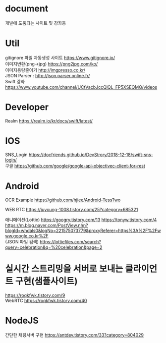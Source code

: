 # document
개발에 도움되는 사이트 및 강좌등

# Util
gitignore 파일 자동생성 사이트 https://www.gitignore.io/  
이미지변환(png->jpg) https://png2jpg.com/ko/  
이미지용량줄이기 http://imgpresso.co.kr/  
JSON Parser : http://json.parser.online.fr/  
Swift 강좌 https://www.youtube.com/channel/UCtVacbJccQlQL_FP5XSEQMQ/videos  

# Developer  
Realm https://realm.io/kr/docs/swift/latest/

# IOS
SNS_Login https://docfriends.github.io/DevStrory/2018-12-18/swift-sns-login/  
구글 https://github.com/google/google-api-objectivec-client-for-rest

# Android
OCR Example https://github.com/hjiee/Android-TessTwo  

WEB RTC https://juyoung-1008.tistory.com/25?category=685321

애니메이션(Lottie) https://googry.tistory.com/13 https://tonyw.tistory.com/4 https://m.blog.naver.com/PostView.nhn?blogId=whdals0&logNo=221575073779&proxyReferer=https%3A%2F%2Fwww.google.co.kr%2F  
(JSON 파일 검색) https://lottiefiles.com/search?query=celebration&q=%20celebration&page=2

# 실시간 스트리밍을 서버로 보내는 클라이언트 구현(샘플사이트) 
https://roqkfwk.tistory.com/9  
WebRTC https://roqkfwk.tistory.com/40

# NodeJS
간단한 채팅서버 구현 https://antdev.tistory.com/33?category=804029
